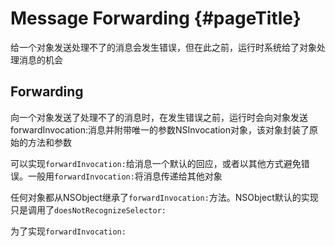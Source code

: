 # Message Forwarding {#pageTitle}

给一个对象发送处理不了的消息会发生错误，但在此之前，运行时系统给了对象处理消息的机会

## Forwarding

向一个对象发送了处理不了的消息时，在发生错误之前，运行时会向对象发送forwardInvocation:消息并附带唯一的参数NSInvocation对象，该对象封装了原始的方法和参数

可以实现`forwardInvocation:`给消息一个默认的回应，或者以其他方式避免错误。一般用`forwardInvocation:`将消息传递给其他对象

任何对象都从NSObject继承了`forwardInvocation:`方法。NSObject默认的实现只是调用了`doesNotRecognizeSelector:`

为了实现`forwardInvocation:`

